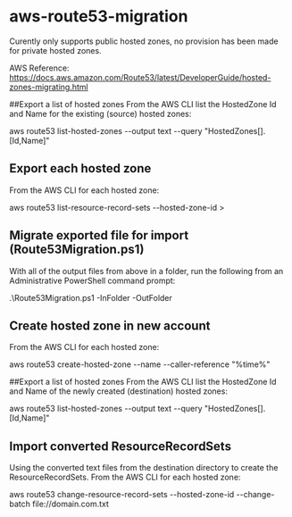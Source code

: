 # aws-route53-migration

Curently only supports public hosted zones, no provision has been made for private hosted zones.

AWS Reference: https://docs.aws.amazon.com/Route53/latest/DeveloperGuide/hosted-zones-migrating.html

##Export a list of hosted zones
From the AWS CLI list the HostedZone Id and Name for the existing (source) hosted zones:

  aws route53 list-hosted-zones --output text --query "HostedZones[].[Id,Name]"

## Export each hosted zone
From the AWS CLI for each hosted zone:

  aws route53 list-resource-record-sets --hosted-zone-id <hosted-zone-id> > <path-to-output-file>

## Migrate exported file for import (Route53Migration.ps1)
With all of the output files from above in a folder, run the following from an Administrative PowerShell command prompt:

  .\Route53Migration.ps1 -InFolder <source folder>  -OutFolder <destination folder>

## Create hosted zone in new account
From the AWS CLI for each hosted zone:

  aws route53 create-hosted-zone --name <domain name> --caller-reference "%time%"

##Export a list of hosted zones
From the AWS CLI list the HostedZone Id and Name of the newly created (destination) hosted zones:

  aws route53 list-hosted-zones --output text --query "HostedZones[].[Id,Name]"


## Import converted ResourceRecordSets
Using the converted text files from the destination directory to create the ResourceRecordSets.
From the AWS CLI for each hosted zone:

  aws route53 change-resource-record-sets --hosted-zone-id <new zone id> --change-batch file://domain.com.txt
